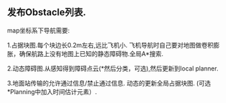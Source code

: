 ## 发布Obstacle列表.

map坐标系下导航需要:

1.占据块图.每个块边长0.2m左右,远比飞机小. 飞机导航时自己要对地图做卷积膨胀，确保航路上没有地图上已知的静态障碍物.全局A*搜索.

2.动态障碍图.从感知得到障碍点云(*然后分类，可选),然后更新到local planner.

3.地面站传输的允许通过信息/禁止通过信息. 动态的更新全局占据块图. (可选*Planning中加入时间估计元素）.
